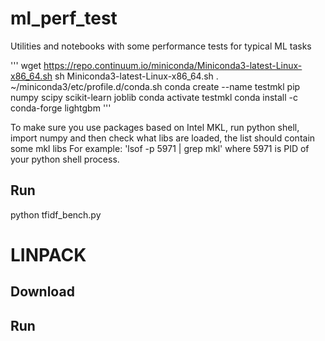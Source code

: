 # ml_perf_test
Utilities and notebooks with some performance tests for typical ML tasks

'''
wget https://repo.continuum.io/miniconda/Miniconda3-latest-Linux-x86_64.sh
sh Miniconda3-latest-Linux-x86_64.sh
. ~/miniconda3/etc/profile.d/conda.sh
conda create --name testmkl pip numpy scipy scikit-learn joblib
conda activate testmkl
conda install -c conda-forge lightgbm
'''

To make sure you use packages based on Intel MKL, run python shell, import numpy and then check what libs are loaded, the list should contain some mkl libs
For example:
'lsof -p 5971 | grep mkl'
where 5971 is PID of your python shell process.

## Run
python tfidf_bench.py

# LINPACK
## Download

## Run


